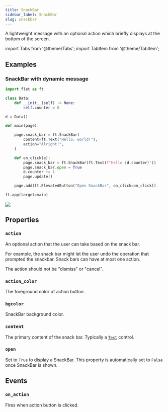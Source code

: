 ```yaml
---
title: SnackBar
sidebar_label: SnackBar
slug: snackbar
---
```


A lightweight message with an optional action which briefly displays at the bottom of the screen.

import Tabs from '@theme/Tabs';
import TabItem from '@theme/TabItem';

## Examples

### SnackBar with dynamic message

<Tabs groupId="language">
  <TabItem value="python" label="Python" default>

```python
import flet as ft

class Data:
    def __init__(self) -> None:
        self.counter = 0

d = Data()

def main(page):

    page.snack_bar = ft.SnackBar(
        content=ft.Text("Hello, world!"),
        action="Alright!",
    )

    def on_click(e):
        page.snack_bar = ft.SnackBar(ft.Text(f"Hello {d.counter}"))
        page.snack_bar.open = True
        d.counter += 1
        page.update()

    page.add(ft.ElevatedButton("Open SnackBar", on_click=on_click))

ft.app(target=main)
```
  </TabItem>
</Tabs>

<img src="/img/docs/controls/snackbar/snackbar-with-custom-content.gif" className="screenshot-40"/>

## Properties

### `action`

An optional action that the user can take based on the snack bar.

For example, the snack bar might let the user undo the operation that prompted the snackbar. Snack bars can have at most one action.

The action should not be "dismiss" or "cancel".

### `action_color`

The foreground color of action button.

### `bgcolor`

SnackBar background color.

### `content`

The primary content of the snack bar. Typically a [`Text`](text) control.

### `open`

Set to `True` to display a SnackBar. This property is automatically set to `False` once SnackBar is shown.

## Events

### `on_action`

Fires when action button is clicked.